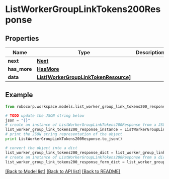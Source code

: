 # ListWorkerGroupLinkTokens200Response


## Properties
Name | Type | Description | Notes
------------ | ------------- | ------------- | -------------
**next** | [**Next**](Next.md) |  | 
**has_more** | [**HasMore**](HasMore.md) |  | 
**data** | [**List[WorkerGroupLinkTokenResource]**](WorkerGroupLinkTokenResource.md) |  | 

## Example

```python
from robocorp.workspace.models.list_worker_group_link_tokens200_response import ListWorkerGroupLinkTokens200Response

# TODO update the JSON string below
json = "{}"
# create an instance of ListWorkerGroupLinkTokens200Response from a JSON string
list_worker_group_link_tokens200_response_instance = ListWorkerGroupLinkTokens200Response.from_json(json)
# print the JSON string representation of the object
print ListWorkerGroupLinkTokens200Response.to_json()

# convert the object into a dict
list_worker_group_link_tokens200_response_dict = list_worker_group_link_tokens200_response_instance.to_dict()
# create an instance of ListWorkerGroupLinkTokens200Response from a dict
list_worker_group_link_tokens200_response_form_dict = list_worker_group_link_tokens200_response.from_dict(list_worker_group_link_tokens200_response_dict)
```
[[Back to Model list]](../README.md#documentation-for-models) [[Back to API list]](../README.md#documentation-for-api-endpoints) [[Back to README]](../README.md)


